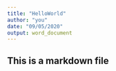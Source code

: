 ```yaml
---
title: "HelloWorld"
author: "you"
date: "09/05/2020"
output: word_document
---
```

## This is a markdown file